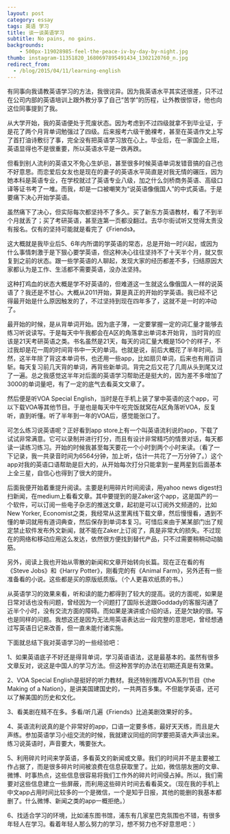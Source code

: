 ```yaml
---
layout: post
category: essay
tags: 英语 学习
title: 谈一谈英语学习
subtitle: No pains, no gains.
backgrounds:
    - 500px-119028985-feel-the-peace-iv-by-day-by-night.jpg
thumb: instagram-11351820_1680697895491434_1302120760_n.jpg
redirect_from:
  - /blog/2015/04/11/learning-english
---
```


有同事向我请教英语学习的方法，我很诧异。因为我英语水平其实还很差，只不过在公司内部的英语培训上跟外教分享了自己“苦学”的历程，让外教很惊讶，他也向这位同事提到了我。

从大学开始，我的英语便处于荒废状态。因为考虑到不过四级就拿不到毕业证，于是花了两个月背单词勉强过了四级。后来报考六级干脆裸考，甚至在英语作文上写了首打油诗敷衍了事，完全没有把英语学习放在心上。毕业后，在一家国企上班，英语显得也不是很重要，所以英语水平是一跌再跌。

但看到别人流利的英语又不免心生妒忌，甚至很多时候英语单词发错音搞的自己也不好意思。而恋爱后女友也是现在的妻子的英语水平简直是对我无情的碾压，因为她本科是英语专业，在学校就过了英语专业八级，加之什么剑桥商务英语、高级口译等证书考了一堆。而我，却是一口被嘲笑为“说英语像俄国人”的中式英语。于是要痛下决心开始学英语。

虽然痛下了决心，但实际每次都坚持不了多久。买了新东方英语教材，看了不到半个月就丢了；买了考研英语，甚至连第一页都没翻过。去华尔街试听又觉得太贵没有报名。仅有的坚持可能就是看完了《Friends》。

这大概就是我毕业后5、6年内所谓的学英语的常态，总是开始一时兴起，或因为什么事情刺激于是下狠心要学英语，但这种决心往往坚持不了十天半个月，就又恢复到之前的状态。跟一些学英语的人聊起，发现大家的经历都差不多，归结原因大家都认为是工作、生活都不需要英语，没办法坚持。

这种打鸡血的状态大概是学不好英语的，但难道这一生就这么像俄国人一样的说英语了？我还是不甘心。大概从2011开始，算是真正的开始的学英语。我已经不记得最开始是什么原因触发的了，不过坚持到现在四年多了，这就不是一时的冲动了。

最开始的时候，是从背单词开始。因为底子薄，一定要掌握一定的词汇量才能够去练习听说读写。于是每天中午我都会在A区的角落拿出单词本开始背，当时背的应该是21天考研英语之类。书名虽然是21天，每天的词汇量大概是150个的样子，不过我却是花一周的时间背书中一天的单词。也就是说，前后大概花了半年时间。当然，这半年除了背这本单词书，也还用一些app，比如扇贝单词，后来也有用百词斩。每天复习前几天背的单词，再背些新单词。背完之后又花了几周从头到尾又过了一遍。总之我感觉这半年对后面的英语学习帮助还是挺大的，因为差不多增加了3000的单词量吧，有了一定的底气去看英文文章了。

然后便是听VOA Special English，当时是在手机上装了掌中英语的这个app，可以下载VOA等其他节目。于是也是每天中午吃完饭就窝在A区角落听VOA，反复听，直到听懂。听了半年到一年的VOA后，感觉能张口了。

可怎么练习说英语呢？正好看到app store上有一个叫英语流利说的app，下载了试试非常满意。它可以录制并进行打分，而且有设计非常精巧的情景对话，每天都读一读练习练习。开始的时候我甚至每天要花一个小时到两个小时来读。（看了一下记录，我一共录音时间为6564分钟，加上听，估计一共花了一万分钟了。）这个app对我的英语口语帮助是巨大的，从开始每次打分只能拿到一星两星到后面基本上全三星，自信心也得到了很大的提升。

后面我便开始着重提升阅读。主要是利用碎片时间阅读，用yahoo news digest扫扫新闻，在medium上看看文章。其中要提到的是Zaker这个app，这是国产的一个软件，可以订阅一些电子杂志的推送文章，起初是可以订阅外文频道的，比如New Yorker, Economist之类，我经常从这里离线下载文章，然后慢慢看，遇到不懂的单词就用有道词典查，然后保存到单词本复习。可惜后来由于某某部门出了规定禁止软件发布外文新闻，就不能在Zaker上订阅了，真是非常大的损失。不过现在的网络和移动应用这么发达，依然很方便找到替代产品，只不过需要稍稍动动脑筋。

另外，阅读上我也开始从零散的新闻和文章开始转向长篇。现在正在看的有《Steve Jobs》和《Harry Potter》，刚看完的有《Animal Farm》，另外还有一些准备看的小说。这些都是买的原版纸质版。（个人更喜欢纸质的书。）

从英语学习的效果来看，听和读的能力都得到了较大的提高。说的方面呢，如果是日常对话也没有问题，曾经因为一个问题打了国际长途跟Goddady的客服沟通了近半个小时，没有交流方面的障碍。而如果是演讲或介绍的话，还是欠缺的很。写也是同样的问题。我想这还是因为无法用英语表达出一段完整的意思吧，曾经想通过写英语日记来改善，但一直未能付诸实施。

下面就总结下我对英语学习的一些经验吧：

1、如果英语底子不好还是得背单词，学习英语语法，这是最基本的。虽然有很多文章反对，说这是中国人的学习方法。但这种苦学的办法在初期还真是有效果。

2、VOA Special English是挺好的听力教材。我还特别推荐VOA系列节目《the Making of a Nation》，是讲美国建国史的，一共两百多集。不但能学英语，还可以了解美国的历史和文化。

3、看美剧在精不在多。多看/听几遍《Friends》比追美剧效果好的多。

4、英语流利说真的是个非常好的app，口语一定要多练，最好天天练，而且是大声练。参加英语学习小组交流的时候，我就建议同组的同学要把英语大声读出来。练习说英语时，声音要大，嘴要张大。

5、利用碎片时间来学英语，多看英文的新闻或文章。我们的时间并不是主要被工作占据了，而是很多碎片时间被浪费在信息获取里了。比如，微信朋友圈的文章、微博、时事热点，这些信息很容易将我们工作外的碎片时间侵占掉。所以，我们需要对这些信息建立一些屏蔽，而利用这些碎片时间去看看英文。（现在我的手机上中文app占用时间比较多的一个是微信，一个是知乎日报，其他的能删的我基本都删了。什么微博、新闻之类的app一概拒绝。）

6、找适合学习的环境，比如浦东图书馆，浦东有几家星巴克氛围也不错，有很多年轻人在学习。看着年轻人那么努力的学习，想不努力也不好意思吧：）
